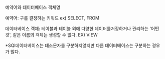 예약어와 데이터베이스 객체명

예약어: 구를 결정하는 키워드 ex) SELECT, FROM

데이터베이스 객체: 테이블과 테이블 외에 다양한 데이터를저장하거나 관리하는 '어떤 것', 같은 이름의 객체는 생성할 수 없다. EX) VIEW

*SQl데이터베이스는 데소문자를 구분하지않지만 다른 데이터베이스는 구분하는 경우가 많다. 
